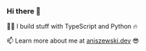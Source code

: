 ### Hi there 👋

👨‍💻 I build stuff with TypeScript and Python 🔥

📫 Learn more about me at [aniszewski.dev](https://aniszewski.dev) 😎
<!--
**jaqb8/jaqb8** is a ✨ _special_ ✨ repository because its `README.md` (this file) appears on your GitHub profile.

Here are some ideas to get you started:

- 🔭 I’m currently working on ...
- 🌱 I’m currently learning ...
- 👯 I’m looking to collaborate on ...
- 🤔 I’m looking for help with ...
- 💬 Ask me about ...

- 😄 Pronouns: ...
- ⚡ Fun fact: ...
-->
